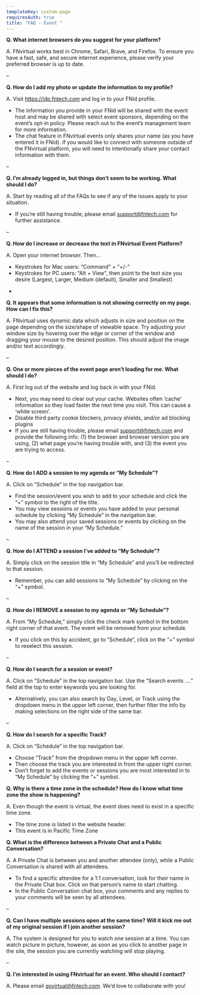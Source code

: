 ```yaml
---
templateKey: custom-page
requiresAuth: true
title: "FAQ - Event "
---
```



**Q. What internet browsers do you suggest for your platform?**

A. FNvirtual works best in Chrome, Safari, Brave, and Firefox. To ensure you have a fast, safe, and secure internet experience, please verify your preferred browser is up to date.

–

**Q. How do I add my photo or update the information to my profile?**

A. Visit <https://idp.fntech.com> and log in to your FNid profile.

* The information you provide in your FNid will be shared with the event host and may be shared with select event sponsors, depending on the event’s opt-in policy. Please reach out to the event’s management team for more information.
* The chat feature in FNvirtual events only shares your name (as you have entered it in FNid). If you would like to connect with someone outside of the FNvirtual platform, you will need to intentionally share your contact information with them.

–

**Q. I’m already logged in, but things don’t seem to be working. What should I do?**

A. Start by reading all of the FAQs to see if any of the issues apply to your situation.

* If you’re still having trouble, please email [support@fntech.com](<>) for further assistance.

–

**Q. How do I increase or decrease the text in FNvirtual Event Platform?**

A. Open your internet browser. Then…

* Keystrokes for Mac users: “Command” + “+/-”
* Keystrokes for PC users: “Alt + View”, then point to the text size you desire (Largest, Larger, Medium (default), Smaller and Smallest)

-

**Q. It appears that some information is not showing correctly on my page. How can I fix this?**

A. FNvirtual uses dynamic data which adjusts in size and position on the page depending on the size/shape of viewable space. Try adjusting your window size by hovering over the edge or corner of the window and dragging your mouse to the desired position. This should adjust the image and/or text accordingly.

–

**Q. One or more pieces of the event page aren’t loading for me. What should I do?**

A. First log out of the website and log back in with your FNid.

* Next, you may need to clear out your cache. Websites often ‘cache’ information so they load faster the next time you visit. This can cause a ‘white screen’.
* Disable third party cookie blockers, privacy shields, and/or ad blocking plugins
* If you are still having trouble, please email [support@fntech.com](<>) and provide the following info: (1) the browser and browser version you are using, (2) what page you’re having trouble with, and (3) the event you are trying to access.

–

**Q. How do I ADD a session to my agenda or “My Schedule”?**

A. Click on “Schedule” in the top navigation bar.

* Find the session/event you wish to add to your schedule and click the “+” symbol to the right of the title.
* You may view sessions or events you have added to your personal schedule by clicking “My Schedule” in the navigation bar.
* You may also attend your saved sessions or events by clicking on the name of the session in your “My Schedule.”

–

**Q. How do I ATTEND a session I’ve added to “My Schedule”?**

A. Simply click on the session title in “My Schedule” and you’ll be redirected to that session.

* Remember, you can add sessions to “My Schedule” by clicking on the “+” symbol.

–

**Q. How do I REMOVE a session to my agenda or “My Schedule”?**

A. From “My Schedule,” simply click the check mark symbol in the bottom right corner of that event. The event will be removed from your schedule.

* If you click on this by accident, go to “Schedule”, click on the “+” symbol to reselect this session.

–

**Q. How do I search for a session or event?**

A. Click on “Schedule” in the top navigation bar. Use the “Search events ….” field at the top to enter keywords you are looking for.

* Alternatively, you can also search by Day, Level, or Track using the dropdown menu in the upper left corner, then further filter the info by making selections on the right side of the same bar.

–

**Q. How do I search for a specific Track?**

A. Click on “Schedule” in the top navigation bar.

* Choose “Track” from the dropdown menu in the upper left corner.
* Then choose the track you are interested in from the upper right corner.
* Don’t forget to add the events or sessions you are most interested in to “My Schedule” by clicking the “+” symbol.



**Q. Why is there a time zone in the schedule? How do I know what time zone the show is happening?**

A. Even though the event is virtual, the event does need to exist in a specific time zone.

* The time zone is listed in the website header.
* This event is in Pacific Time Zone 



**Q. What is the difference between a Private Chat and a Public Conversation?**

A. A Private Chat is between you and another attendee (only), while a Public Conversation is shared with all attendees.

* To find a specific attendee for a 1:1 conversation, look for their name in the Private Chat box. Click on that person’s name to start chatting.
* In the Public Conversation chat box, your comments and any replies to your comments will be seen by all attendees.

–

**Q. Can I have multiple sessions open at the same time? Will it kick me out of my original session if I join another session?**

A. The system is designed for you to watch one session at a time. You can watch picture in picture, however, as soon as you click to another page in the site, the session you are currently watching will stop playing.

–

**Q. I’m interested in using FNvirtual for an event. Who should I contact?**

A. Please email [govirtual@fntech.com](<>). We’d love to collaborate with you!